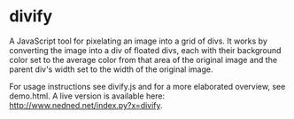 divify
======

A JavaScript tool for pixelating an image into a grid of divs. It
works by converting the image into a div of floated divs, each with
their background color set to the average color from that area of the
original image and the parent div's width set to the width of the
original image.

For usage instructions see divify.js and for a more elaborated
overview, see demo.html. A live version is available here: 
http://www.nedned.net/index.py?x=divify.
